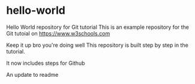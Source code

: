 # hello-world
Hello World repository for Git tutorial
This is an example repository for the Git tutoial on https://www.w3schools.com

Keep it up bro you're doing well
This repository is built step by step in the tutorial.

It now includes steps for Github

An update to readme